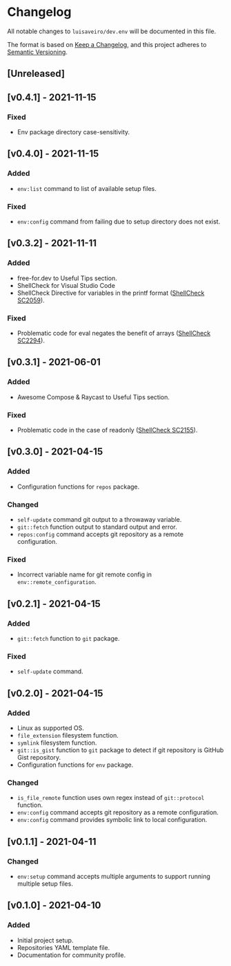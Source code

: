 # Changelog
All notable changes to `luisaveiro/dev.env` will be documented in this file.

The format is based on [Keep a Changelog](https://keepachangelog.com/en/1.0.0/),
and this project adheres to [Semantic Versioning](https://semver.org/spec/v2.0.0.html).

## [Unreleased]

## [v0.4.1] - 2021-11-15
### Fixed
- Env package directory case-sensitivity.

## [v0.4.0] - 2021-11-15
### Added
- `env:list` command to list of available setup files.

### Fixed
- `env:config` command from failing due to setup directory does not exist.

## [v0.3.2] - 2021-11-11
### Added
- free-for.dev to Useful Tips section.
- ShellCheck for Visual Studio Code
- ShellCheck Directive for variables in the printf format ([ShellCheck SC2059](https://github.com/koalaman/shellcheck/wiki/SC2059)).

### Fixed
- Problematic code for eval negates the benefit of arrays ([ShellCheck SC2294](https://github.com/koalaman/shellcheck/wiki/SC2294)).

## [v0.3.1] - 2021-06-01
### Added
- Awesome Compose & Raycast to Useful Tips section.

### Fixed
- Problematic code in the case of readonly ([ShellCheck SC2155](https://github.com/koalaman/shellcheck/wiki/SC2155)).

## [v0.3.0] - 2021-04-15
### Added
- Configuration functions for `repos` package.
### Changed
- `self-update` command git output to a throwaway variable.
- `git::fetch` function output to standard output and error.
- `repos:config` command accepts git repository as a remote configuration.

### Fixed
- Incorrect variable name for git remote config in `env::remote_configuration`.

## [v0.2.1] - 2021-04-15
### Added
- `git::fetch` function to `git` package.

### Fixed
- `self-update` command.

## [v0.2.0] - 2021-04-15
### Added
- Linux as supported OS.
- `file_extension` filesystem function.
- `symlink` filesystem function.
- `git::is_gist` function to `git` package to detect if git repository is GitHub Gist repository.
- Configuration functions for `env` package.

### Changed
- `is_file_remote` function uses own regex instead of `git::protocol` function.
- `env:config` command accepts git repository as a remote configuration.
- `env:config` command provides symbolic link to local configuration.

## [v0.1.1] - 2021-04-11
### Changed
- `env:setup` command accepts multiple arguments to support running multiple setup files.

## [v0.1.0] - 2021-04-10
### Added
- Initial project setup.
- Repositories YAML template file.
- Documentation for community profile.
